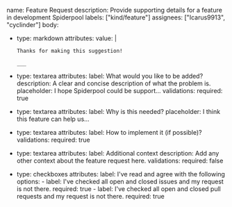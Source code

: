 name: Feature Request
description: Provide supporting details for a feature in development Spiderpool
labels: ["kind/feature"]
assignees: ["Icarus9913", "cyclinder"]
body:
  - type: markdown
    attributes:
      value: |

        Thanks for making this suggestion!
    
        ___
  - type: textarea
    attributes:
      label: What would you like to be added?
      description: A clear and concise description of what the problem is.
      placeholder: I hope Spiderpool could be support...
    validations:
      required: true
  - type: textarea
    attributes:
      label: Why is this needed?
      placeholder: I think this feature can help us...
  - type: textarea
    attributes:
      label: How to implement it (if possible)?
    validations:
      required: true
  - type: textarea
    attributes:
      label: Additional context
      description: Add any other context about the feature request here.
    validations:
      required: false
  - type: checkboxes
    attributes:
      label: I've read and agree with the following
      options:
        - label: I've checked all open and closed issues and my request is not there.
          required: true
        - label: I've checked all open and closed pull requests and my request is not there.
          required: true
    